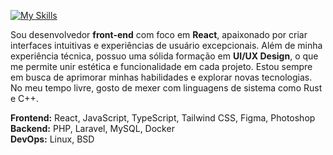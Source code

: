 [![My Skills](https://skillicons.dev/icons?i=js,ts,react,tailwind,figma,ps,php,laravel,docker,mysql,linux,bsd,rust&theme=light)](https://skillicons.dev)

<div>
  <p>
    Sou desenvolvedor <strong>front-end</strong> com foco em <strong>React</strong>, apaixonado por criar interfaces intuitivas e experiências de usuário excepcionais.  
    Além de minha experiência técnica, possuo uma sólida formação em <strong>UI/UX Design</strong>, o que me permite unir estética e funcionalidade em cada projeto.  
    Estou sempre em busca de aprimorar minhas habilidades e explorar novas tecnologias. No meu tempo livre, gosto de mexer com linguagens de sistema como Rust e C++.
  </p>

  <p>
    <strong>Frontend:</strong> React, JavaScript, TypeScript, Tailwind CSS, Figma, Photoshop<br>
    <strong>Backend:</strong> PHP, Laravel, MySQL, Docker<br>
    <strong>DevOps:</strong> Linux, BSD
  </p>
</div>
